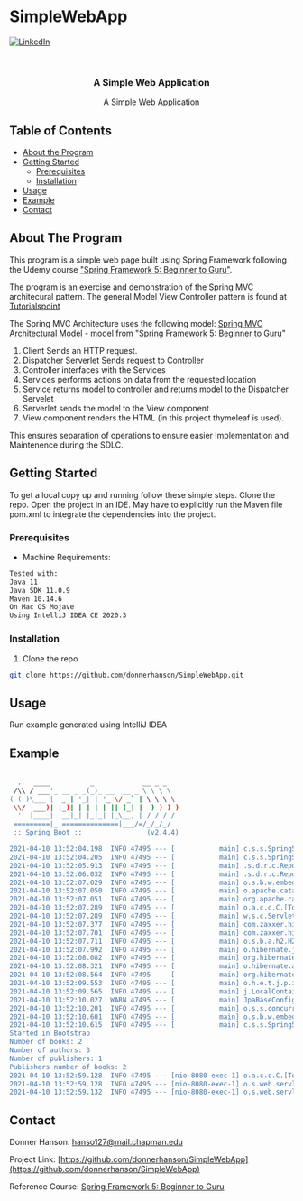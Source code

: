 # SimpleWebApp
 
 <!-- PROJECT SHIELDS -->
 <!--
 *** I'm using markdown "reference style" links for readability.
 *** Reference links are enclosed in brackets [ ] instead of parentheses ( ).
 *** See the bottom of this document for the declaration of the reference variables
 *** for contributors-url, forks-url, etc. This is an optional, concise syntax you may use.
 *** https://www.markdownguide.org/basic-syntax/#reference-style-links
 -->

 [![LinkedIn][linkedin-shield]][linkedin-url]



 <!-- PROJECT LOGO -->
 <br />

   <h3 align="center">A Simple Web Application</h3>

   <p align="center">
    A Simple Web Application
     <br />
   </p>
 </p>



 <!-- TABLE OF CONTENTS -->
 ## Table of Contents

 * [About the Program](#about-the-program)
 * [Getting Started](#getting-started)
   * [Prerequisites](#prerequisites)
   * [Installation](#installation)
 * [Usage](#usage)
 * [Example](#example)
 * [Contact](#contact)



 <!-- ABOUT THE PROGRAM -->
 ## About The Program

This program is a simple web page built using Spring Framework following the Udemy course ["Spring Framework 5: Beginner to Guru"](https://www.udemy.com/course/spring-framework-5-beginner-to-guru/).  
  
The program is an exercise and demonstration of the Spring MVC architecural pattern. The general Model View Controller pattern is found at [Tutorialspoint](https://www.tutorialspoint.com/mvc_framework/mvc_framework_introduction.htm)  

The Spring MVC Architecture uses the following model:
[Spring MVC Architectural Model](https://github.com/donnerhanson/SimpleWebApp/files/6290677/Spring_MVC_Arch_Model.pdf) - model from ["Spring Framework 5: Beginner to Guru"](https://www.udemy.com/course/spring-framework-5-beginner-to-guru/learn/lecture/17814928#content)  
  
1. Client Sends an HTTP request.  
2. Dispatcher Serverlet Sends request to Controller  
3. Controller interfaces with the Services  
4. Services performs actions on data from the requested location  
5. Service returns model to controller and returns model to the Dispatcher Servelet  
6. Serverlet sends the model to the View component  
7. View component renders the HTML (in this project thymeleaf is used).  
  
This ensures separation of operations to ensure easier Implementation and Maintenence during the SDLC.   

 <!-- GETTING STARTED -->
 ## Getting Started

 To get a local copy up and running follow these simple steps.
 Clone the repo. Open the project in an IDE. May have to explicitly run the Maven file pom.xml to integrate the dependencies into the project.  

 ### Prerequisites
 * Machine Requirements:  
 ```sh  
Tested with:
Java 11
Java SDK 11.0.9
Maven 10.14.6
On Mac OS Mojave  
Using IntelliJ IDEA CE 2020.3 
 ```  

 ### Installation  

 1. Clone the repo  
 ```sh  
 git clone https://github.com/donnerhanson/SimpleWebApp.git
 ```  

 <!-- USAGE EXAMPLES -->
 ## Usage
Run example generated using IntelliJ IDEA

 ## Example

 <!--1. Example: [text to display](pdf or filename here)  -->

```sh  
 
  .   ____          _            __ _ _
 /\\ / ___'_ __ _ _(_)_ __  __ _ \ \ \ \
( ( )\___ | '_ | '_| | '_ \/ _` | \ \ \ \
 \\/  ___)| |_)| | | | | || (_| |  ) ) ) )
  '  |____| .__|_| |_|_| |_\__, | / / / /
 =========|_|==============|___/=/_/_/_/
 :: Spring Boot ::                (v2.4.4)

2021-04-10 13:52:04.198  INFO 47495 --- [           main] c.s.s.Spring5webappApplication           : Starting Spring5webappApplication using Java 15.0.2 on donners-mbp-2.lan with PID 47495 (/Users/Donner/Desktop/Spring/SimpleWebApp/SimpleWebApp/spring5webapp/target/classes started by Donner in /Users/Donner/Desktop/Spring/SimpleWebApp/SimpleWebApp/spring5webapp)
2021-04-10 13:52:04.205  INFO 47495 --- [           main] c.s.s.Spring5webappApplication           : No active profile set, falling back to default profiles: default
2021-04-10 13:52:05.913  INFO 47495 --- [           main] .s.d.r.c.RepositoryConfigurationDelegate : Bootstrapping Spring Data JPA repositories in DEFAULT mode.
2021-04-10 13:52:06.032  INFO 47495 --- [           main] .s.d.r.c.RepositoryConfigurationDelegate : Finished Spring Data repository scanning in 99 ms. Found 3 JPA repository interfaces.
2021-04-10 13:52:07.029  INFO 47495 --- [           main] o.s.b.w.embedded.tomcat.TomcatWebServer  : Tomcat initialized with port(s): 8080 (http)
2021-04-10 13:52:07.050  INFO 47495 --- [           main] o.apache.catalina.core.StandardService   : Starting service [Tomcat]
2021-04-10 13:52:07.051  INFO 47495 --- [           main] org.apache.catalina.core.StandardEngine  : Starting Servlet engine: [Apache Tomcat/9.0.44]
2021-04-10 13:52:07.289  INFO 47495 --- [           main] o.a.c.c.C.[Tomcat].[localhost].[/]       : Initializing Spring embedded WebApplicationContext
2021-04-10 13:52:07.289  INFO 47495 --- [           main] w.s.c.ServletWebServerApplicationContext : Root WebApplicationContext: initialization completed in 2910 ms
2021-04-10 13:52:07.377  INFO 47495 --- [           main] com.zaxxer.hikari.HikariDataSource       : HikariPool-1 - Starting...
2021-04-10 13:52:07.701  INFO 47495 --- [           main] com.zaxxer.hikari.HikariDataSource       : HikariPool-1 - Start completed.
2021-04-10 13:52:07.711  INFO 47495 --- [           main] o.s.b.a.h2.H2ConsoleAutoConfiguration    : H2 console available at '/h2-console'. Database available at 'jdbc:h2:mem:0fbf156c-6353-4d41-b5c6-d316bef2d9e2'
2021-04-10 13:52:07.992  INFO 47495 --- [           main] o.hibernate.jpa.internal.util.LogHelper  : HHH000204: Processing PersistenceUnitInfo [name: default]
2021-04-10 13:52:08.082  INFO 47495 --- [           main] org.hibernate.Version                    : HHH000412: Hibernate ORM core version 5.4.29.Final
2021-04-10 13:52:08.321  INFO 47495 --- [           main] o.hibernate.annotations.common.Version   : HCANN000001: Hibernate Commons Annotations {5.1.2.Final}
2021-04-10 13:52:08.564  INFO 47495 --- [           main] org.hibernate.dialect.Dialect            : HHH000400: Using dialect: org.hibernate.dialect.H2Dialect
2021-04-10 13:52:09.553  INFO 47495 --- [           main] o.h.e.t.j.p.i.JtaPlatformInitiator       : HHH000490: Using JtaPlatform implementation: [org.hibernate.engine.transaction.jta.platform.internal.NoJtaPlatform]
2021-04-10 13:52:09.565  INFO 47495 --- [           main] j.LocalContainerEntityManagerFactoryBean : Initialized JPA EntityManagerFactory for persistence unit 'default'
2021-04-10 13:52:10.027  WARN 47495 --- [           main] JpaBaseConfiguration$JpaWebConfiguration : spring.jpa.open-in-view is enabled by default. Therefore, database queries may be performed during view rendering. Explicitly configure spring.jpa.open-in-view to disable this warning
2021-04-10 13:52:10.201  INFO 47495 --- [           main] o.s.s.concurrent.ThreadPoolTaskExecutor  : Initializing ExecutorService 'applicationTaskExecutor'
2021-04-10 13:52:10.601  INFO 47495 --- [           main] o.s.b.w.embedded.tomcat.TomcatWebServer  : Tomcat started on port(s): 8080 (http) with context path ''
2021-04-10 13:52:10.615  INFO 47495 --- [           main] c.s.s.Spring5webappApplication           : Started Spring5webappApplication in 7.487 seconds (JVM running for 8.83)
Started in Bootstrap
Number of books: 2
Number of authors: 3
Number of publishers: 1
Publishers number of books: 2
2021-04-10 13:52:59.128  INFO 47495 --- [nio-8080-exec-1] o.a.c.c.C.[Tomcat].[localhost].[/]       : Initializing Spring DispatcherServlet 'dispatcherServlet'
2021-04-10 13:52:59.128  INFO 47495 --- [nio-8080-exec-1] o.s.web.servlet.DispatcherServlet        : Initializing Servlet 'dispatcherServlet'
2021-04-10 13:52:59.132  INFO 47495 --- [nio-8080-exec-1] o.s.web.servlet.DispatcherServlet        : Completed initialization in 4 ms

```



 <!-- CONTACT -->
 ## Contact

 Donner Hanson: hanso127@mail.chapman.edu  



 Project Link: [https://github.com/donnerhanson/SimpleWebApp](https://github.com/donnerhanson/SimpleWebApp)

Reference Course: [Spring Framework 5: Beginner to Guru](https://www.udemy.com/course/spring-framework-5-beginner-to-guru/)

 <!-- MARKDOWN LINKS & IMAGES -->
 <!-- https://www.markdownguide.org/basic-syntax/#reference-style-links -->

 [linkedin-shield]: https://img.shields.io/badge/-LinkedIn-black.svg?style=flat-square&logo=linkedin&colorB=555
 [linkedin-url]: https://linkedin.com/in/donner-hanson
